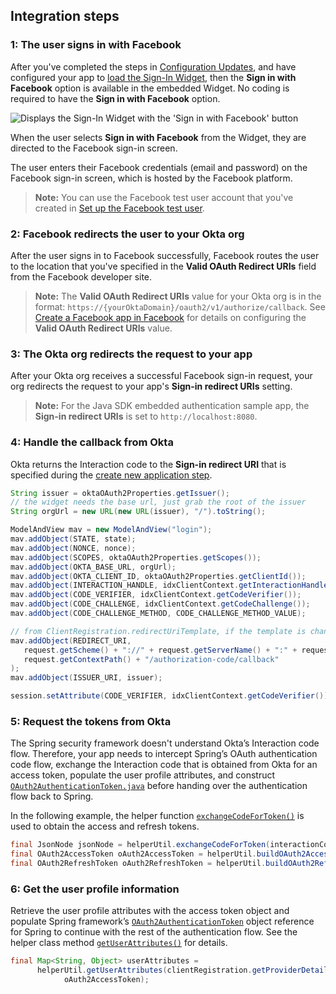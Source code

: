 ## Integration steps

### 1: The user signs in with Facebook

After you've completed the steps in [Configuration Updates](#configuration-updates), and have configured your app to [load the Sign-In Widget](/docs/guides/oie-embedded-widget-use-cases/java/oie-embedded-widget-use-case-load/), then the **Sign in with Facebook** option is available in the embedded Widget. No coding is required to have the **Sign in with Facebook** option.

<div class="common-image-format">

![Displays the Sign-In Widget with the 'Sign in with Facebook' button](/img/oie-embedded-sdk/oie-embedded-widget-use-case-social-sign-in-screen-java.png)

</div>

When the user selects **Sign in with Facebook** from the Widget, they are directed to the Facebook sign-in screen.

The user enters their Facebook credentials (email and password) on the Facebook sign-in screen, which is hosted by the Facebook platform.

> **Note:** You can use the Facebook test user account that you've created in [Set up the Facebook test user](/docs/guides/oie-embedded-common-org-setup/java/main/#_2-set-up-the-facebook-test-user).

### 2: Facebook redirects the user to your Okta org

After the user signs in to Facebook successfully, Facebook routes the user to the location that you've specified in the **Valid OAuth Redirect URIs** field from the Facebook developer site.

> **Note:** The **Valid OAuth Redirect URIs** value for your Okta org is in the format: `https://{yourOktaDomain}/oauth2/v1/authorize/callback`. See [Create a Facebook app in Facebook](/docs/guides/oie-embedded-common-org-setup/java/main/#_1-create-a-facebook-app-in-facebook) for details on configuring the **Valid OAuth Redirect URIs** value.

### 3: The Okta org redirects the request to your app

After your Okta org receives a successful Facebook sign-in request, your org redirects the request to your app's **Sign-in redirect URIs** setting.

> **Note:** For the Java SDK embedded authentication sample app, the **Sign-in redirect URIs** is set to `http://localhost:8080`.

### 4: Handle the callback from Okta

Okta returns the Interaction code to the **Sign-in redirect URI** that is specified during the [create new application step](/docs/guides/oie-embedded-common-org-setup/java/main/#create-a-new-application).

```java
String issuer = oktaOAuth2Properties.getIssuer();
// the widget needs the base url, just grab the root of the issuer
String orgUrl = new URL(new URL(issuer), "/").toString();

ModelAndView mav = new ModelAndView("login");
mav.addObject(STATE, state);
mav.addObject(NONCE, nonce);
mav.addObject(SCOPES, oktaOAuth2Properties.getScopes());
mav.addObject(OKTA_BASE_URL, orgUrl);
mav.addObject(OKTA_CLIENT_ID, oktaOAuth2Properties.getClientId());
mav.addObject(INTERACTION_HANDLE, idxClientContext.getInteractionHandle());
mav.addObject(CODE_VERIFIER, idxClientContext.getCodeVerifier());
mav.addObject(CODE_CHALLENGE, idxClientContext.getCodeChallenge());
mav.addObject(CODE_CHALLENGE_METHOD, CODE_CHALLENGE_METHOD_VALUE);

// from ClientRegistration.redirectUriTemplate, if the template is change you must update this
mav.addObject(REDIRECT_URI,
   request.getScheme() + "://" + request.getServerName() + ":" + request.getServerPort() +
   request.getContextPath() + "/authorization-code/callback"
);
mav.addObject(ISSUER_URI, issuer);

session.setAttribute(CODE_VERIFIER, idxClientContext.getCodeVerifier());
```

### 5: Request the tokens from Okta

The Spring security framework doesn't understand Okta’s Interaction code flow. Therefore, your app needs to intercept Spring’s OAuth authentication code flow, exchange the Interaction code that is obtained from Okta for an access token, populate the user profile attributes, and construct [`OAuth2AuthenticationToken.java`](https://github.com/spring-projects/spring-security/blob/main/oauth2/oauth2-client/src/main/java/org/springframework/security/oauth2/client/authentication/OAuth2AuthenticationToken.java) before handing over the authentication flow back to Spring.

In the following example, the helper function [`exchangeCodeForToken()`](https://github.com/okta/okta-idx-java/blob/master/samples/embedded-sign-in-widget/src/main/java/com/okta/spring/example/HelperUtil.java#L80) is used to obtain the access and refresh tokens.

```java
final JsonNode jsonNode = helperUtil.exchangeCodeForToken(interactionCode, codeVerifier);
final OAuth2AccessToken oAuth2AccessToken = helperUtil.buildOAuth2AccessToken(jsonNode);
final OAuth2RefreshToken oAuth2RefreshToken = helperUtil.buildOAuth2RefreshToken(jsonNode);
```

### 6: Get the user profile information

Retrieve the user profile attributes with the access token object and populate Spring framework’s [`OAuth2AuthenticationToken`](https://github.com/spring-projects/spring-security/blob/main/oauth2/oauth2-client/src/main/java/org/springframework/security/oauth2/client/authentication/OAuth2AuthenticationToken.java) object reference for Spring to continue with the rest of the authentication flow. See the helper class method [`getUserAttributes()`](https://github.com/okta/okta-idx-java/blob/master/samples/embedded-sign-in-widget/src/main/java/com/okta/spring/example/HelperUtil.java#L67) for details.

```java
final Map<String, Object> userAttributes =
      helperUtil.getUserAttributes(clientRegistration.getProviderDetails().getUserInfoEndpoint().getUri(),
            oAuth2AccessToken);
```
